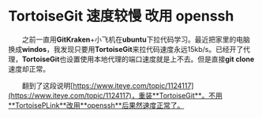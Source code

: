 # TortoiseGit  速度较慢 改用 openssh

&emsp;&emsp;之前一直用**GitKraken**+小飞机在**ubuntu**下拉代码学习。最近把家里的电脑换成**windos**，我发现只要用**TortoiseGit**来拉代码速度永远15kb/s。已经开了代理，**TortoiseGit**也设置使用本地代理的端口速度就是上不去。但是直接**git clone**速度却正常。

&emsp;&emsp;翻到了这段说明[https://www.iteye.com/topic/1124117](https://www.iteye.com/topic/1124117)，重装**TortoiseGit**。不用**TortoisePLink**改用**openssh**后果然速度正常了。















